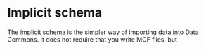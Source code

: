 # Implicit schema

The implicit schema is the simpler way of importing data into Data Commons. It
does not require that you write MCF files, but 

